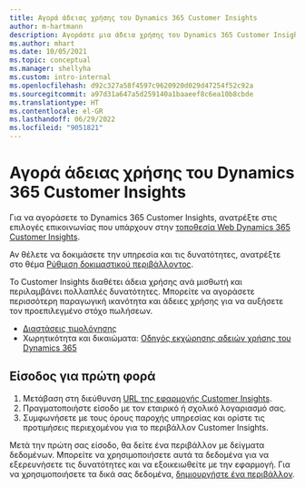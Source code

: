 ```yaml
---
title: Αγορά άδειας χρήσης του Dynamics 365 Customer Insights
author: m-hartmann
description: Αγοράστε μια άδεια χρήσης του Dynamics 365 Customer Insights, συνδεθείτε και εξοικειωθείτε με την εφαρμογή.
ms.author: mhart
ms.date: 10/05/2021
ms.topic: conceptual
ms.manager: shellyha
ms.custom: intro-internal
ms.openlocfilehash: d92c327a58f4597c9620920d029d47254f52c92a
ms.sourcegitcommit: a97d31a647a5d259140a1baaeef8c6ea10b8cbde
ms.translationtype: HT
ms.contentlocale: el-GR
ms.lasthandoff: 06/29/2022
ms.locfileid: "9051821"
---
```

# <a name="purchase-a-license-of-dynamics-365-customer-insights"></a>Αγορά άδειας χρήσης του Dynamics 365 Customer Insights

Για να αγοράσετε το Dynamics 365 Customer Insights, ανατρέξτε στις επιλογές επικοινωνίας που υπάρχουν στην [τοποθεσία Web Dynamics 365 Customer Insights](https://dynamics.microsoft.com/ai/customer-insights/).

Αν θέλετε να δοκιμάσετε την υπηρεσία και τις δυνατότητες, ανατρέξτε στο θέμα [Ρύθμιση δοκιμαστικού περιβάλλοντος](trial-signup.md).

Το Customer Insights διαθέτει άδεια χρήσης ανά μισθωτή και περιλαμβάνει πολλαπλές δυνατότητες. Μπορείτε να αγοράσετε περισσότερη παραγωγική ικανότητα και άδειες χρήσης για να αυξήσετε τον προεπιλεγμένο στόχο πωλήσεων.
- [Διαστάσεις τιμολόγησης](https://dynamics.microsoft.com/ai/customer-insights/pricing/)
- Χωρητικότητα και δικαιώματα: [Οδηγός εκχώρησης αδειών χρήσης του Dynamics 365](https://go.microsoft.com/fwlink/?LinkId=866544)

## <a name="sign-in-for-the-first-time"></a>Είσοδος για πρώτη φορά

1. Μετάβαση στη διεύθυνση [URL της εφαρμογής Customer Insights](https://home.ci.ai.dynamics.com).
1. Πραγματοποιήστε είσοδο με τον εταιρικό ή σχολικό λογαριασμό σας.
1. Συμφωνήσετε με τους όρους παροχής υπηρεσίας και ορίστε τις προτιμήσεις περιεχομένου για το περιβάλλον Customer Insights.

Μετά την πρώτη σας είσοδο, θα δείτε ένα περιβάλλον με δείγματα δεδομένων. Μπορείτε να χρησιμοποιήσετε αυτά τα δεδομένα για να εξερευνήσετε τις δυνατότητες και να εξοικειωθείτε με την εφαρμογή. Για να χρησιμοποιήσετε τα δικά σας δεδομένα, [δημιουργήστε ένα περιβάλλον](create-environment.md).
